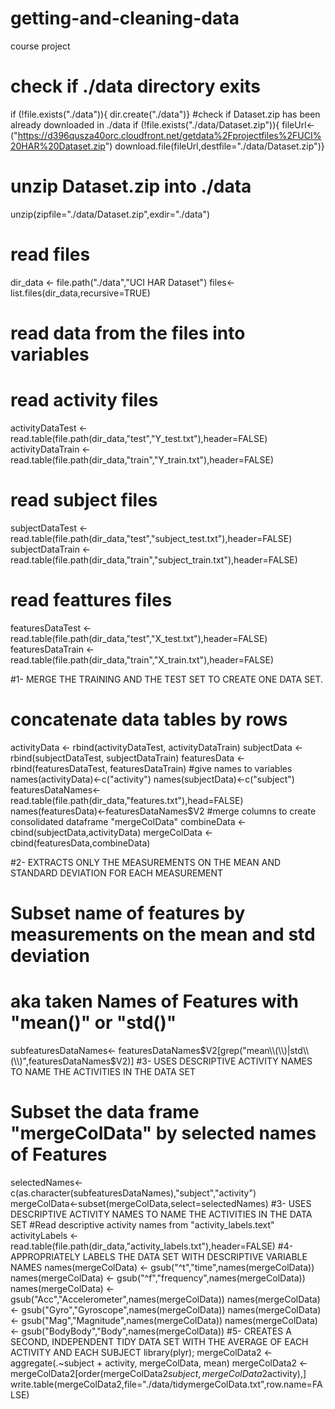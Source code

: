 # getting-and-cleaning-data
course project
# check if ./data directory exits
if (!file.exists("./data")){
     dir.create("./data")}
#check if Dataset.zip has been already downloaded in ./data
if (!file.exists("./data/Dataset.zip")){
  fileUrl<-("https://d396qusza40orc.cloudfront.net/getdata%2Fprojectfiles%2FUCI%20HAR%20Dataset.zip")
  download.file(fileUrl,destfile="./data/Dataset.zip")}

# unzip Dataset.zip into ./data
unzip(zipfile="./data/Dataset.zip",exdir="./data")
# read files
dir_data <- file.path("./data","UCI HAR Dataset")
files<-list.files(dir_data,recursive=TRUE)
# read data from the files into variables
# read activity files
activityDataTest <- read.table(file.path(dir_data,"test","Y_test.txt"),header=FALSE)
activityDataTrain <- read.table(file.path(dir_data,"train","Y_train.txt"),header=FALSE)
# read subject files
subjectDataTest <- read.table(file.path(dir_data,"test","subject_test.txt"),header=FALSE)
subjectDataTrain <- read.table(file.path(dir_data,"train","subject_train.txt"),header=FALSE)
# read feattures files
featuresDataTest <- read.table(file.path(dir_data,"test","X_test.txt"),header=FALSE)
featuresDataTrain <- read.table(file.path(dir_data,"train","X_train.txt"),header=FALSE)

#1- MERGE THE TRAINING AND THE TEST SET TO CREATE ONE DATA SET.
# concatenate data tables by rows
activityData <- rbind(activityDataTest, activityDataTrain)
subjectData <- rbind(subjectDataTest, subjectDataTrain)
featuresData <- rbind(featuresDataTest, featuresDataTrain)
#give names to variables
names(activityData)<-c("activity")
names(subjectData)<-c("subject")
featuresDataNames<-read.table(file.path(dir_data,"features.txt"),head=FALSE)
names(featuresData)<-featuresDataNames$V2
#merge columns to create consolidated dataframe "mergeColData"
combineData <-cbind(subjectData,activityData)
mergeColData <-cbind(featuresData,combineData)

#2- EXTRACTS ONLY THE MEASUREMENTS ON THE MEAN AND STANDARD DEVIATION FOR EACH MEASUREMENT
# Subset name of features by measurements on the mean and std deviation
# aka taken Names of Features with "mean()" or "std()"
subfeaturesDataNames<- featuresDataNames$V2[grep("mean\\(\\)|std\\(\\)",featuresDataNames$V2)]
#3- USES DESCRIPTIVE ACTIVITY NAMES TO NAME THE ACTIVITIES IN THE DATA SET
# Subset the data frame "mergeColData" by selected names of Features
selectedNames<-c(as.character(subfeaturesDataNames),"subject","activity")
mergeColData<-subset(mergeColData,select=selectedNames)
#3- USES DESCRIPTIVE ACTIVITY NAMES TO NAME THE ACTIVITIES IN THE DATA SET
#Read descriptive activity names from "activity_labels.text"
activityLabels <- read.table(file.path(dir_data,"activity_labels.txt"),header=FALSE)
#4- APPROPRIATELY LABELS THE DATA SET WITH DESCRIPTIVE VARIABLE NAMES
names(mergeColData) <- gsub("^t","time",names(mergeColData))
names(mergeColData) <- gsub("^f","frequency",names(mergeColData))
names(mergeColData) <- gsub("Acc","Accelerometer",names(mergeColData))
names(mergeColData) <- gsub("Gyro","Gyroscope",names(mergeColData))
names(mergeColData) <- gsub("Mag","Magnitude",names(mergeColData))
names(mergeColData) <- gsub("BodyBody","Body",names(mergeColData))
#5- CREATES A SECOND, INDEPENDENT TIDY DATA SET WITH THE AVERAGE OF EACH ACTIVITY AND EACH SUBJECT
library(plyr);
mergeColData2 <- aggregate(.~subject + activity, mergeColData, mean)
mergeColData2 <- mergeColData2[order(mergeColData2$subject,mergeColData2$activity),]
write.table(mergeColData2,file="./data/tidymergeColData.txt",row.name=FALSE)
